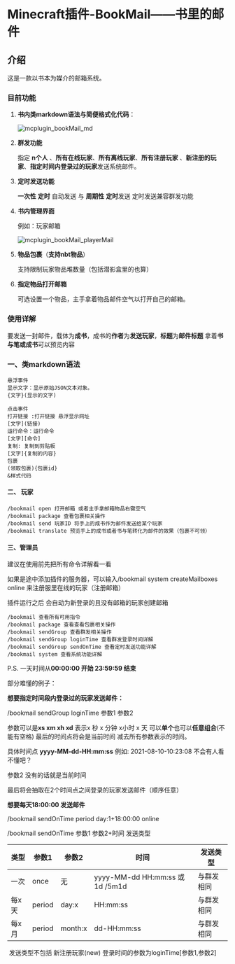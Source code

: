 # Minecraft插件-BookMail——书里的邮件 

## 介绍

这是一款以书本为媒介的邮箱系统。

### 目前功能

1. **书内类markdown语法与简便格式化代码**：

   ![mcplugin_bookMail_md](https://img.imgdb.cn/item/6028e1d2d2a061fec7d90f35.jpg)

2. **群发功能**

   指定 **n个人** 、**所有在线玩家**、**所有离线玩家**、**所有注册玩家** 、**新注册的玩家**、**指定时间内登录过的玩家**发送系统邮件。

3. **定时发送功能**

   **一次性** **定时** 自动发送 与 **周期性** **定时**发送  定时发送兼容群发功能 

4. **书内管理界面**

   例如：玩家邮箱

   ![mcplugin_bookMail_playerMail](https://img.imgdb.cn/item/6028e1d2d2a061fec7d90f2c.jpg)

5. **物品包裹**（**支持nbt物品**）

      支持限制玩家物品堆数量（包括潜影盒里的也算）

6. **指定物品打开邮箱**

      可选设置一个物品，主手拿着物品邮件空气以打开自己的邮箱。

### 使用详解

要发送一封邮件，载体为**成书**，成书的**作者**为**发送玩家**，**标题**为**邮件标题**  拿着**书与笔或成书**可以预览内容

### 一、类markdown语法

~~~ minecraft
悬浮事件
显示文字：显示原始JSON文本对象。
{文字}(显示的文字)

点击事件
打开链接 :打开链接 悬浮显示网址
[文字](链接)
运行命令：运行命令
[文字][命令]
复制: 复制到剪贴板
[文字]{复制的内容}
包裹
(领取包裹){包裹id}
&样式代码
~~~



#### 二、 玩家

~~~ minecraft
/bookmail open 打开邮箱 或者主手拿邮箱物品右键空气
/bookmail package 查看包裹相关操作
/bookmail send 玩家ID 将手上的成书作为邮件发送给某个玩家
/bookmail translate 预览手上的成书或者书与笔转化为邮件的效果（包裹不可领）
~~~

#### 三、管理员

建议在使用前先把所有命令详解看一看

如果是途中添加插件的服务器，可以输入/bookmail system createMailboxes online 来注册服里在线的玩家（注册邮箱）

插件运行之后 会自动为新登录的且没有邮箱的玩家创建邮箱

~~~ minecraft
/bookmail 查看所有可用指令
/bookmail package 查看查看包裹相关操作
/bookmail sendGroup 查看群发相关操作
/bookmail sendGroup loginTime 查看群发登录时间详解
/bookmail sendGroup sendOnTime 查看定时发送功能详解
/bookmail system 查看系统功能详解
~~~

P.S. 一天时间从**00:00:00 开始 23:59:59 结束**

部分难懂的例子：

**想要指定时间段内登录过的玩家发送邮件：**

/bookmail sendGroup loginTime 参数1 参数2

参数可以是**xs xm xh xd** 表示x 秒 x 分钟 x小时 x 天 可以**单个**也可以**任意组合**(不能有空格) 最后的时间点将会是当前时间 减去所有参数表示的时间。

具体时间点 **yyyy-MM-dd-HH:mm:ss** 例如: 2021-08-10-10:23:08 不会有人看不懂吧？

参数2 没有的话就是当前时间 

最后将会抽取在2个时间点之间登录的玩家发送邮件（顺序任意）

**想要每天18:00:00 发送邮件**

/bookmail sendOnTime period day:1+18:00:00 online

/bookmail sendOnTime 参数1 参数2+时间 发送类型

| 类型  | 参数1  | 参数2   | 时间                            | 发送类型   |
| ----- | ------ | ------- | ------------------------------- | ---------- |
| 一次  | once   | 无      | yyyy-MM-dd HH:mm:ss 或 1d /5m1d | 与群发相同 |
| 每x天 | period | day:x   | HH:mm:ss                        | 与群发相同 |
| 每x月 | period | month:x | dd-HH:mm:ss                     | 与群发相同 |

​    发送类型不包括 新注册玩家(new) 登录时间的参数为loginTime[参数1,参数2]
